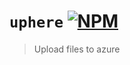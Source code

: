 # `uphere` [![NPM](https://img.shields.io/npm/v/uphere?style=for-the-badge)](https://www.npmjs.com/package/uphere) 

> Upload files to azure